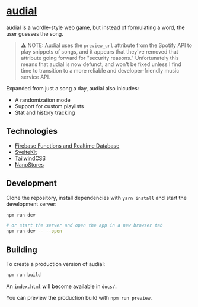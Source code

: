 # [audial](https://audial.mogdan.xyz)

audial is a wordle-style web game, but instead of formulating a word, the user guesses the song.

> ⚠️ NOTE: Audial uses the `preview_url` attribute from the Spotify API to play snippets of songs, and it appears that they've removed that attribute going forward for "security reasons." Unfortunately this means that audial is now defunct, and won't be fixed unless I find time to transition to a more reliable and developer-friendly music service API.

Expanded from just a song a day, audial also inlcudes:

- A randomization mode
- Support for custom playlists
- Stat and history tracking

## Technologies

- [Firebase Functions and Realtime Database](https://github.com/mdean808/audial-firebase)
- [SvelteKit](https://kit.svelte.dev/)
- [TailwindCSS](https://tailwindcss.com/)
- [NanoStores](https://github.com/nanostores/nanostores)

## Development

Clone the repository, install dependencies with `yarn install` and start the
development server:

```bash
npm run dev

# or start the server and open the app in a new browser tab
npm run dev -- --open
```

## Building

To create a production version of audial:

```bash
npm run build
```

An `index.html` will become available in `docs/`.

You can preview the production build with `npm run preview`.

